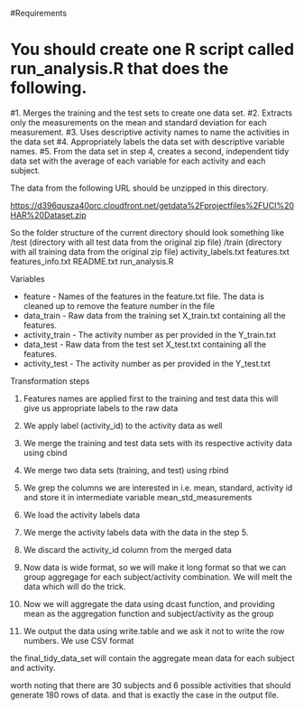 #Requirements
#   You should create one R script called run_analysis.R that does the following. 
#1. Merges the training and the test sets to create one data set.
#2. Extracts only the measurements on the mean and standard deviation for each measurement. 
#3. Uses descriptive activity names to name the activities in the data set
#4. Appropriately labels the data set with descriptive variable names. 
#5. From the data set in step 4, creates a second, independent tidy data set with the average of each variable for each activity and each subject.

The data from the following URL should be unzipped in this directory.

https://d396qusza40orc.cloudfront.net/getdata%2Fprojectfiles%2FUCI%20HAR%20Dataset.zip

So the folder structure of the current directory should look something like
/test (directory with all test data from the original zip file)
/train (directory with all training data from the original zip file)
activity_labels.txt
features.txt
features_info.txt
README.txt
run_analysis.R 

Variables
- feature - Names of the features in the  feature.txt file. The data is cleaned up to remove the feature number in the file
- data_train - Raw data from the training set X_train.txt containing all the features.
- activity_train - The activity number as per provided in the Y_train.txt
- data_test - Raw data from the test set X_test.txt containing all the features.
- activity_test - The activity number as per provided in the Y_test.txt

Transformation steps
1. Features names are applied first to the training and test data this will give us appropriate labels to the raw data

2. We apply label (activity_id) to the activity data as well

3. We merge the training and test data sets with its respective activity data using cbind

4. We merge two data sets (training, and test) using rbind

5. We grep the columns we are interested in i.e. mean, standard, activity id and store it in intermediate variable mean_std_measurements

6. We load the activity labels data

7. We merge the activity labels data with the data in the step 5.

8. We discard the activity_id column from the merged data

9. Now data is wide format, so we will make it long format so that we can group aggregage for each subject/activity combination. We will melt the data which will do the trick.

10. Now we will aggregate the data using dcast function, and providing mean as the aggregation function and subject/activity as the group

11. We output the data using write.table and we ask it not to write the row numbers. We use CSV format

the final_tidy_data_set will contain the aggregate mean data for each subject and activity.

worth noting that there are 30 subjects and 6 possible activities that should generate 180 rows of data. and that is exactly the case in the output file.



